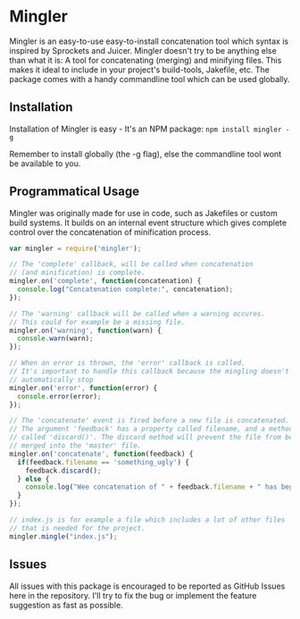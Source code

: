 Mingler
=======

Mingler is an easy-to-use easy-to-install concatenation tool which
syntax is inspired by Sprockets and Juicer. Mingler doesn't try to
be anything else than what it is: A tool for concatenating (merging) and
minifying files. This makes it ideal to include in your project's build-tools,
Jakefile, etc. The package comes with a handy commandline tool which can be
used globally.

Installation
------------

Installation of Mingler is easy - It's an NPM package:
`npm install mingler -g`

Remember to install globally (the -g flag), else the commandline tool wont
be available to you.

Programmatical Usage
--------------------

Mingler was originally made for use in code, such as Jakefiles or custom build
systems. It builds on an internal event structure which gives complete control
over the concatenation of minification process.

```javascript
var mingler = require('mingler');

// The 'complete' callback, will be called when concatenation
// (and minification) is complete.
mingler.on('complete', function(concatenation) {
  console.log("Concatenation complete:", concatenation);
});

// The 'warning' callback will be called when a warning occures.
// This could for example be a missing file.
mingler.on('warning', function(warn) {
  console.warn(warn);
});

// When an error is thrown, the 'error' callback is called.
// It's important to handle this callback because the mingling doesn't
// automatically stop
mingler.on('error', function(error) {
  console.error(error);
});

// The 'concatenate' event is fired before a new file is concatenated.
// The argument 'feedback' has a property called filename, and a method
// called 'discard()'. The discard method will prevent the file from being
// merged into the 'master' file.
mingler.on('concatenate', function(feedback) {
  if(feedback.filename == 'something_ugly') {
    feedback.discard();
  } else {
    console.log("Wee concatenation of " + feedback.filename + " has begun");
  }
});

// index.js is for example a file which includes a lot of other files
// that is needed for the project.
mingler.mingle("index.js");
```

Issues
------

All issues with this package is encouraged to be reported as GitHub Issues
here in the repository. I'll try to fix the bug or implement the feature
suggestion as fast as possible.

